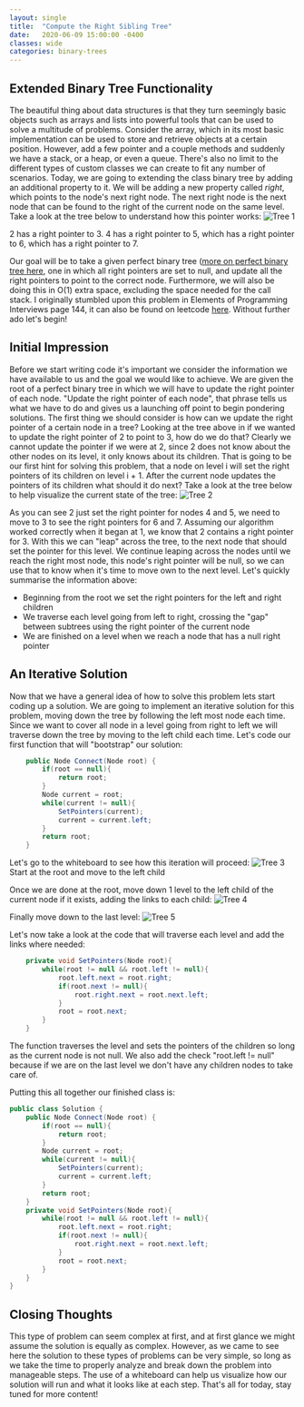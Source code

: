 ```yaml
---
layout: single
title:  "Compute the Right Sibling Tree"
date:   2020-06-09 15:00:00 -0400
classes: wide
categories: binary-trees
---
```

## Extended Binary Tree Functionality
The beautiful thing about data structures is that they turn seemingly basic objects such as arrays and lists into powerful tools that can be used to solve a multitude of problems. Consider the array, which in its most basic implementation can be used to store and retrieve objects at a certain position. However, add a few pointer and a couple methods and suddenly we have a stack, or a heap, or even a queue. There's also no limit to the different types of custom classes we can create to fit any number of scenarios. Today, we are going to extending the class binary tree by adding an additional property to it. We will be adding a new property called _right_, which points to the node's next right node. The next right node is the next node that can be found to the right of the current node on the same level. Take a look at the tree below to understand how this pointer works:
![Tree 1]({{site.baseurl}}/assets/Images/RightSiblingTree/Tree-1.jpg)

2 has a right pointer to 3. 4 has a right pointer to 5, which has a right pointer to 6, which has a right pointer to 7.

Our goal will be to take a given perfect binary tree ([more on perfect binary tree here](https://adamlawson.dev/IntelligentProgrammer/binary-trees/Binary-Trees/), one in which all right pointers are set to null, and update all the right pointers to point to the correct node. Furthermore, we will also be doing this in O(1) extra space, excluding the space needed for the call stack. I originally stumbled upon this problem in Elements of Programming Interviews page 144, it can also be found on leetcode [here](https://leetcode.com/problems/populating-next-right-pointers-in-each-node/). Without further ado let's begin!

## Initial Impression
Before we start writing code it's important we consider the information we have available to us and the goal we would like to achieve. We are given the root of a perfect binary tree in which we will have to update the right pointer of each node. "Update the right pointer of each node", that phrase tells us what we have to do and gives us a launching off point to begin pondering solutions. The first thing we should consider is how can we update the right pointer of a certain node in a tree? Looking at the tree above in if we wanted to update the right pointer of 2 to point to 3, how do we do that? Clearly we cannot update the pointer if we were at 2, since 2 does not know about the other nodes on its level, it only knows about its children. That is going to be our first hint for solving this problem, that a node on level i will set the right pointers of its children on level i + 1. After the current node updates the pointers of its children what should it do next? Take a look at the tree below to help visualize the current state of the tree:
![Tree 2]({{site.baseurl}}/assets/Images/RightSiblingTree/Tree-2.jpg)

As you can see 2 just set the right pointer for nodes 4 and 5, we need to move to 3 to see the right pointers for 6 and 7. Assuming our algorithm worked correctly when it began at 1, we know that 2 contains a right pointer for 3. With this we can "leap" across the tree, to the next node that should set the pointer for this level. We continue leaping across the nodes until we reach the right most node, this node's right pointer will be null, so we can use that to know when it's time to move own to the next level. Let's quickly summarise the information above:
* Beginning from the root we set the right pointers for the left and right children
* We traverse each level going from left to right, crossing the "gap" between subtrees using the right pointer of the current node
* We are finished on a level when we reach a node that has a null right pointer 

## An Iterative Solution
Now that we have a general idea of how to solve this problem lets start coding up a solution. We are going to implement an iterative solution for this problem, moving down the tree by following the left most node each time. Since we want to cover all node in a level going from right to left we will traverse down the tree by moving to the left child each time. Let's code our first function that will "bootstrap" our solution:
```cs
    public Node Connect(Node root) {
        if(root == null){
            return root;
        }
        Node current = root;
        while(current != null){
            SetPointers(current);
            current = current.left;
        }
        return root;
    }
```

Let's go to the whiteboard to see how this iteration will proceed:
![Tree 3]({{site.baseurl}}/assets/Images/RightSiblingTree/Tree-4.jpg)
Start at the root and move to the left child

Once we are done at the root, move down 1 level to the left child of the current node if it exists, adding the links to each child:
![Tree 4]({{site.baseurl}}/assets/Images/RightSiblingTree/Tree-6.jpg)

Finally move down to the last level:
![Tree 5]({{site.baseurl}}/assets/Images/RightSiblingTree/Tree-7.jpg)

Let's now take a look at the code that will traverse each level and add the links where needed:
```cs
    private void SetPointers(Node root){
        while(root != null && root.left != null){
            root.left.next = root.right;
            if(root.next != null){
                root.right.next = root.next.left;
            }
            root = root.next;
        }
    }
```
The function traverses the level and sets the pointers of the children so long as the current node is not null. We also add the check "root.left != null" because if we are on the last level we don't have any children nodes to take care of.

Putting this all together our finished class is:

```cs
public class Solution {
    public Node Connect(Node root) {
        if(root == null){
            return root;
        }
        Node current = root;
        while(current != null){
            SetPointers(current);
            current = current.left;
        }
        return root;
    }
    private void SetPointers(Node root){
        while(root != null && root.left != null){
            root.left.next = root.right;
            if(root.next != null){
                root.right.next = root.next.left;
            }
            root = root.next;
        }
    }
}
```
## Closing Thoughts
This type of problem can seem complex at first, and at first glance we might assume the solution is equally as complex. However, as we came to see here the solution to these types of problems can be very simple, so long as we take the time to properly analyze and break down the problem into manageable steps. The use of a whiteboard can help us visualize how our solution will run and what it looks like at each step. That's all for today, stay tuned for more content!
